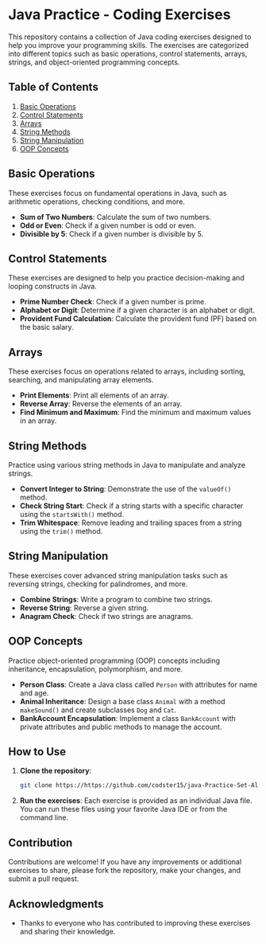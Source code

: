 # Java Practice - Coding Exercises

This repository contains a collection of Java coding exercises designed to help you improve your programming skills. The exercises are categorized into different topics such as basic operations, control statements, arrays, strings, and object-oriented programming concepts.

## Table of Contents

1. [Basic Operations](#basic-operations)
2. [Control Statements](#control-statements)
3. [Arrays](#arrays)
4. [String Methods](#string-methods)
5. [String Manipulation](#string-manipulation)
6. [OOP Concepts](#oop-concepts)

## Basic Operations

These exercises focus on fundamental operations in Java, such as arithmetic operations, checking conditions, and more.

- **Sum of Two Numbers**: Calculate the sum of two numbers.
- **Odd or Even**: Check if a given number is odd or even.
- **Divisible by 5**: Check if a given number is divisible by 5.

## Control Statements

These exercises are designed to help you practice decision-making and looping constructs in Java.

- **Prime Number Check**: Check if a given number is prime.
- **Alphabet or Digit**: Determine if a given character is an alphabet or digit.
- **Provident Fund Calculation**: Calculate the provident fund (PF) based on the basic salary.

## Arrays

These exercises focus on operations related to arrays, including sorting, searching, and manipulating array elements.

- **Print Elements**: Print all elements of an array.
- **Reverse Array**: Reverse the elements of an array.
- **Find Minimum and Maximum**: Find the minimum and maximum values in an array.

## String Methods

Practice using various string methods in Java to manipulate and analyze strings.

- **Convert Integer to String**: Demonstrate the use of the `valueOf()` method.
- **Check String Start**: Check if a string starts with a specific character using the `startsWith()` method.
- **Trim Whitespace**: Remove leading and trailing spaces from a string using the `trim()` method.

## String Manipulation

These exercises cover advanced string manipulation tasks such as reversing strings, checking for palindromes, and more.

- **Combine Strings**: Write a program to combine two strings.
- **Reverse String**: Reverse a given string.
- **Anagram Check**: Check if two strings are anagrams.

## OOP Concepts

Practice object-oriented programming (OOP) concepts including inheritance, encapsulation, polymorphism, and more.

- **Person Class**: Create a Java class called `Person` with attributes for name and age.
- **Animal Inheritance**: Design a base class `Animal` with a method `makeSound()` and create subclasses `Dog` and `Cat`.
- **BankAccount Encapsulation**: Implement a class `BankAccount` with private attributes and public methods to manage the account.

## How to Use

1. **Clone the repository**:
    ```bash
    git clone https://https://github.com/codster15/java-Practice-Set-All.git
    ```

2. **Run the exercises**:
    Each exercise is provided as an individual Java file. You can run these files using your favorite Java IDE or from the command line.

## Contribution

Contributions are welcome! If you have any improvements or additional exercises to share, please fork the repository, make your changes, and submit a pull request.


## Acknowledgments

- Thanks to everyone who has contributed to improving these exercises and sharing their knowledge.
